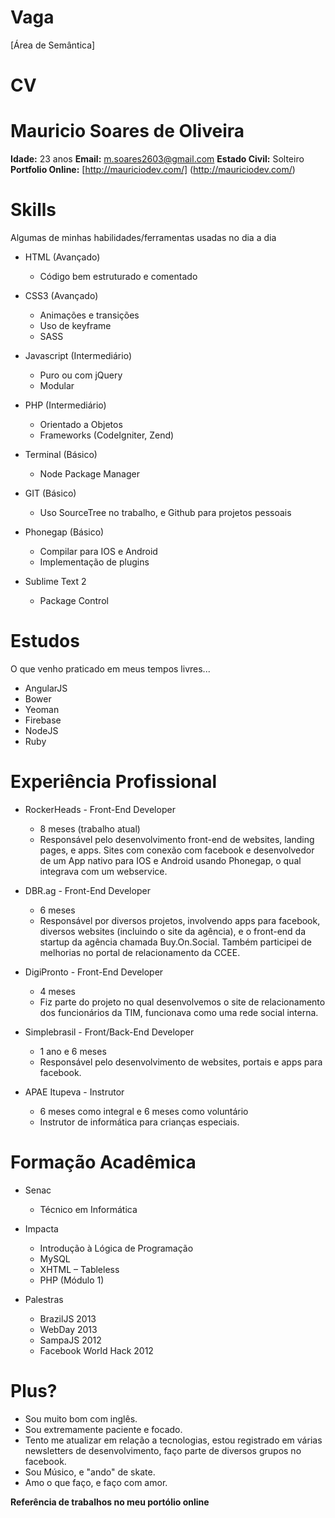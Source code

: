 Vaga
====

[Área de Semântica]

CV
==

Mauricio Soares de Oliveira
===========================

**Idade:** 23 anos
**Email:** m.soares2603@gmail.com
**Estado Civil:** Solteiro
**Portfolio Online:** [http://mauriciodev.com/] (http://mauriciodev.com/)

Skills
======

Algumas de minhas habilidades/ferramentas usadas no dia a dia

* HTML (Avançado)
	* Código bem estruturado e comentado

* CSS3 (Avançado)
	* Animações e transições
	* Uso de keyframe
	* SASS

* Javascript (Intermediário)
	* Puro ou com jQuery
	* Modular

* PHP (Intermediário)
	* Orientado a Objetos
	* Frameworks (CodeIgniter, Zend)

* Terminal (Básico)
	* Node Package Manager

* GIT (Básico)
	* Uso SourceTree no trabalho, e Github para projetos pessoais

* Phonegap (Básico)
	* Compilar para IOS e Android
	* Implementação de plugins

* Sublime Text 2
	* Package Control


Estudos
=======

O que venho praticado em meus tempos livres...

* AngularJS
* Bower
* Yeoman
* Firebase
* NodeJS
* Ruby

Experiência Profissional
========================

* RockerHeads - Front-End Developer
	* 8 meses (trabalho atual)
	* Responsável pelo desenvolvimento front-end de websites, landing pages, e apps. Sites com conexão com facebook e desenvolvedor de um App nativo para IOS e Android usando Phonegap, o qual integrava com um webservice.

* DBR.ag - Front-End Developer
	* 6 meses
	* Responsável por diversos projetos, involvendo apps para facebook, diversos websites (incluindo o site da agência), e o front-end da startup da agência chamada Buy.On.Social. Também participei de melhorias no portal de relacionamento da CCEE.

* DigiPronto - Front-End Developer
	* 4 meses
	* Fiz parte do projeto no qual desenvolvemos o site de relacionamento dos funcionários da TIM, funcionava como uma rede social interna.

* Simplebrasil - Front/Back-End Developer
	* 1 ano e 6 meses
	* Responsável pelo desenvolvimento de websites, portais e apps para facebook.

* APAE Itupeva - Instrutor
	* 6 meses como integral e 6 meses como voluntário
	* Instrutor de informática para crianças especiais.

Formação Acadêmica
==================
* Senac
	* Técnico em Informática

* Impacta
	* Introdução à Lógica de Programação
	* MySQL
	* XHTML – Tableless
	* PHP (Módulo 1)

* Palestras
	* BrazilJS 2013
	* WebDay 2013
	* SampaJS 2012
	* Facebook World Hack 2012

Plus?
=====

* Sou muito bom com inglês.
* Sou extremamente paciente e focado.
* Tento me atualizar em relação a tecnologias, estou registrado em várias newsletters de desenvolvimento, faço parte de diversos grupos no facebook.
* Sou Músico, e "ando" de skate.
* Amo o que faço, e faço com amor.

**Referência de trabalhos no meu portólio online**